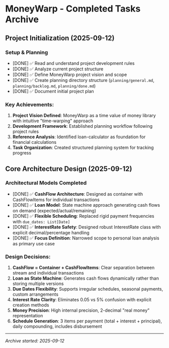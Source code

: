 # MoneyWarp - Completed Tasks Archive

## Project Initialization (2025-09-12)

### Setup & Planning
- [DONE] ✅ Read and understand project development rules
- [DONE] ✅ Analyze current project structure  
- [DONE] ✅ Define MoneyWarp project vision and scope
- [DONE] ✅ Create planning directory structure (`planning/general.md`, `planning/backlog.md`, `planning/done.md`)
- [DONE] ✅ Document initial project plan

### Key Achievements:
1. **Project Vision Defined**: MoneyWarp as a time value of money library with intuitive "time-warping" approach
2. **Development Framework**: Established planning workflow following project rules
3. **Reference Analysis**: Identified loan-calculator as foundation for financial calculations
4. **Task Organization**: Created structured planning system for tracking progress

## Core Architecture Design (2025-09-12)

### Architectural Models Completed
- [DONE] ✅ **CashFlow Architecture**: Designed as container with CashFlowItems for individual transactions
- [DONE] ✅ **Loan Model**: State machine approach generating cash flows on demand (expected/actual/remaining)
- [DONE] ✅ **Flexible Scheduling**: Replaced rigid payment frequencies with `due_dates: List[Date]`
- [DONE] ✅ **InterestRate Safety**: Designed robust InterestRate class with explicit decimal/percentage handling
- [DONE] ✅ **Focus Definition**: Narrowed scope to personal loan analysis as primary use case

### Design Decisions:
1. **CashFlow = Container + CashFlowItems**: Clear separation between stream and individual transactions
2. **Loan as State Machine**: Generates cash flows dynamically rather than storing multiple versions
3. **Due Dates Flexibility**: Supports irregular schedules, seasonal payments, custom arrangements
4. **Interest Rate Clarity**: Eliminates 0.05 vs 5% confusion with explicit creation methods
5. **Money Precision**: High internal precision, 2-decimal "real money" representation
6. **Schedule Generation**: 3 items per payment (total + interest + principal), daily compounding, includes disbursement

---
*Archive started: 2025-09-12*
